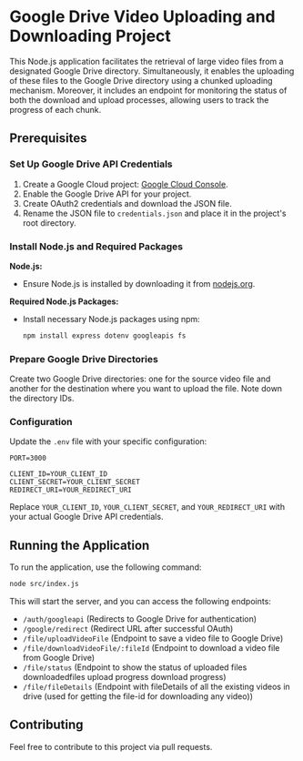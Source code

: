 # Google Drive Video Uploading and Downloading Project

This Node.js application facilitates the retrieval of large video files from a designated Google Drive directory. Simultaneously, it enables the uploading of these files to the Google Drive directory using a chunked uploading mechanism. Moreover, it includes an endpoint for monitoring the status of both the download and upload processes, allowing users to track the progress of each chunk.

## Prerequisites

### Set Up Google Drive API Credentials

1. Create a Google Cloud project: [Google Cloud Console](https://console.cloud.google.com/).
2. Enable the Google Drive API for your project.
3. Create OAuth2 credentials and download the JSON file.
4. Rename the JSON file to `credentials.json` and place it in the project's root directory.

### Install Node.js and Required Packages

**Node.js:**

   - Ensure Node.js is installed by downloading it from [nodejs.org](https://nodejs.org/).

**Required Node.js Packages:**

   - Install necessary Node.js packages using npm:

     ```bash
     npm install express dotenv googleapis fs
     ```

### Prepare Google Drive Directories

Create two Google Drive directories: one for the source video file and another for the destination where you want to upload the file. Note down the directory IDs.

### Configuration

Update the `.env` file with your specific configuration:

```dotenv
PORT=3000

CLIENT_ID=YOUR_CLIENT_ID
CLIENT_SECRET=YOUR_CLIENT_SECRET
REDIRECT_URI=YOUR_REDIRECT_URI
```

Replace `YOUR_CLIENT_ID`, `YOUR_CLIENT_SECRET`, and `YOUR_REDIRECT_URI` with your actual Google Drive API credentials.

## Running the Application

To run the application, use the following command:

```bash
node src/index.js
```

This will start the server, and you can access the following endpoints:

- `/auth/googleapi` (Redirects to Google Drive for authentication)
- `/google/redirect` (Redirect URL after successful OAuth)
- `/file/uploadVideoFile` (Endpoint to save a video file to Google Drive)
- `/file/downloadVideoFile/:fileId` (Endpoint to download a video file from Google Drive)
- `/file/status` (Endpoint to show the status of uploaded files downloadedfiles upload progress download progress)
- `/file/fileDetails` (Endpoint with fileDetails of all the existing videos in drive (used for getting the file-id for downloading any video))

## Contributing

Feel free to contribute to this project via pull requests.








